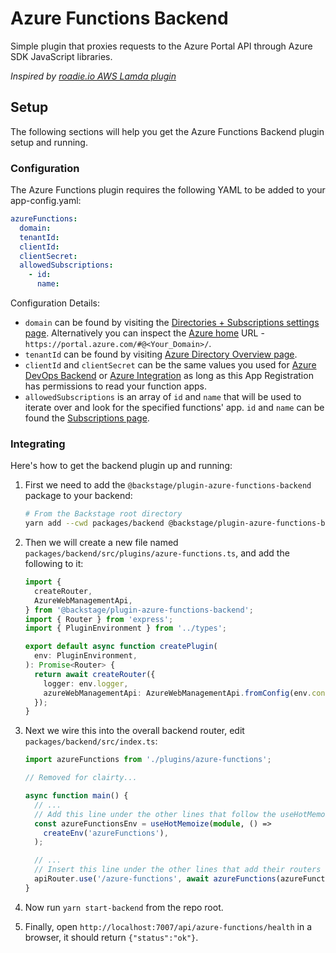 # Azure Functions Backend

Simple plugin that proxies requests to the Azure Portal API through Azure SDK JavaScript libraries.

_Inspired by [roadie.io AWS Lamda plugin](https://roadie.io/backstage/plugins/aws-lambda/)_

## Setup

The following sections will help you get the Azure Functions Backend plugin setup and running.

### Configuration

The Azure Functions plugin requires the following YAML to be added to your app-config.yaml:

```yaml
azureFunctions:
  domain:
  tenantId:
  clientId:
  clientSecret:
  allowedSubscriptions:
    - id:
      name:
```

Configuration Details:

- `domain` can be found by visiting the [Directories + Subscriptions settings page](https://portal.azure.com/#settings/directory). Alternatively you can inspect the [Azure home](https://portal.azure.com/#home) URL - `https://portal.azure.com/#@<Your_Domain>/`.
- `tenantId` can be found by visiting [Azure Directory Overview page](https://portal.azure.com/#blade/Microsoft_AAD_IAM/ActiveDirectoryMenuBlade).
- `clientId` and `clientSecret` can be the same values you used for [Azure DevOps Backend](https://github.com/backstage/backstage/tree/master/plugins/azure-devops-backend) or [Azure Integration](https://backstage.io/docs/integrations/azure/org#app-registration) as long as this App Registration has permissions to read your function apps.
- `allowedSubscriptions` is an array of `id` and `name` that will be used to iterate over and look for the specified functions' app. `id` and `name` can be found the [Subscriptions page](https://portal.azure.com/#view/Microsoft_Azure_Billing/SubscriptionsBlade).

### Integrating

Here's how to get the backend plugin up and running:

1. First we need to add the `@backstage/plugin-azure-functions-backend` package to your backend:

   ```sh
   # From the Backstage root directory
   yarn add --cwd packages/backend @backstage/plugin-azure-functions-backend
   ```

2. Then we will create a new file named `packages/backend/src/plugins/azure-functions.ts`, and add the following to it:

   ```ts
   import {
     createRouter,
     AzureWebManagementApi,
   } from '@backstage/plugin-azure-functions-backend';
   import { Router } from 'express';
   import { PluginEnvironment } from '../types';

   export default async function createPlugin(
     env: PluginEnvironment,
   ): Promise<Router> {
     return await createRouter({
       logger: env.logger,
       azureWebManagementApi: AzureWebManagementApi.fromConfig(env.config),
     });
   }
   ```

3. Next we wire this into the overall backend router, edit `packages/backend/src/index.ts`:

   ```ts
   import azureFunctions from './plugins/azure-functions';

   // Removed for clairty...

   async function main() {
     // ...
     // Add this line under the other lines that follow the useHotMemoize pattern
     const azureFunctionsEnv = useHotMemoize(module, () =>
       createEnv('azureFunctions'),
     );

     // ...
     // Insert this line under the other lines that add their routers to apiRouter in the same way
     apiRouter.use('/azure-functions', await azureFunctions(azureFunctionsEnv));
   }
   ```

4. Now run `yarn start-backend` from the repo root.

5. Finally, open `http://localhost:7007/api/azure-functions/health` in a browser, it should return `{"status":"ok"}`.
